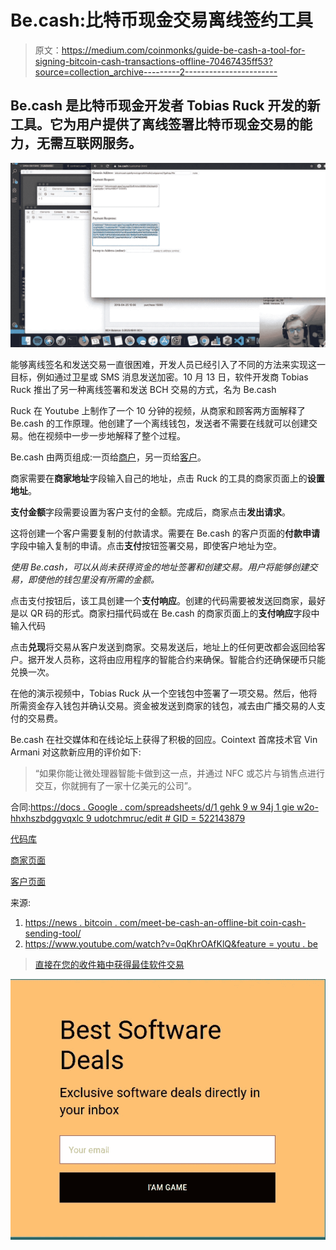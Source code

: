 # Be.cash:比特币现金交易离线签约工具

> 原文：<https://medium.com/coinmonks/guide-be-cash-a-tool-for-signing-bitcoin-cash-transactions-offline-70467435ff53?source=collection_archive---------2----------------------->

## Be.cash 是比特币现金开发者 Tobias Ruck 开发的新工具。它为用户提供了离线签署比特币现金交易的能力，无需互联网服务。

![](img/11eb8213945aeaa6260ee134d9921f08.png)

能够离线签名和发送交易一直很困难，开发人员已经引入了不同的方法来实现这一目标，例如通过卫星或 SMS 消息发送加密。10 月 13 日，软件开发商 Tobias Ruck 推出了另一种离线签署和发送 BCH 交易的方式，名为 Be.cash

Ruck 在 Youtube 上制作了一个 10 分钟的视频，从商家和顾客两方面解释了 Be.cash 的工作原理。他创建了一个离线钱包，发送者不需要在线就可以创建交易。他在视频中一步一步地解释了整个过程。

Be.cash 由两页组成:一页给[商户](https://be.cash/merchant.html)，另一页给[客户](https://be.cash/customer.html)。

商家需要在**商家地址**字段输入自己的地址，点击 Ruck 的工具的商家页面上的**设置地址**。

**支付金额**字段需要设置为客户支付的金额。完成后，商家点击**发出请求**。

这将创建一个客户需要复制的付款请求。需要在 Be.cash 的客户页面的**付款申请**字段中输入复制的申请。点击**支付**按钮签署交易，即使客户地址为空。

*使用 Be.cash，可以从尚未获得资金的地址签署和创建交易。用户将能够创建交易，即使他的钱包里没有所需的金额。*

点击支付按钮后，该工具创建一个**支付响应**。创建的代码需要被发送回商家，最好是以 QR 码的形式。商家扫描代码或在 Be.cash 的商家页面上的**支付响应**字段中输入代码

点击**兑现**将交易从客户发送到商家。交易发送后，地址上的任何更改都会返回给客户。据开发人员称，这将由应用程序的智能合约来确保。智能合约还确保硬币只能兑换一次。

在他的演示视频中，Tobias Ruck 从一个空钱包中签署了一项交易。然后，他将所需资金存入钱包并确认交易。资金被发送到商家的钱包，减去由广播交易的人支付的交易费。

Be.cash 在社交媒体和在线论坛上获得了积极的回应。Cointext 首席技术官 Vin Armani 对这款新应用的评价如下:

> “如果你能让微处理器智能卡做到这一点，并通过 NFC 或芯片与销售点进行交互，你就拥有了一家十亿美元的公司”。

合同:[https://docs . Google . com/spreadsheets/d/1 gehk 9 w 94j 1 gie w2o-hhxhszbdggvqxlc 9 udotchmruc/edit # GID = 522143879](https://docs.google.com/spreadsheets/d/1gEHk9W94j1gIeW2O-hHxhszBdGgvQXlC9udotCHmRUc/edit#gid=522143879)

[代码库](https://github.com/slpdex/becash)

[商家页面](https://be.cash/merchant.html)

[客户页面](https://be.cash/customer.html)

来源:

1.  [https://news . bitcoin . com/meet-be-cash-an-offline-bit coin-cash-sending-tool/](https://news.bitcoin.com/meet-be-cash-an-offline-bitcoin-cash-sending-tool/)
2.  [https://www.youtube.com/watch?v=0qKhrOAfKlQ&feature = youtu . be](https://www.youtube.com/watch?v=0qKhrOAfKlQ&feature=youtu.be)

> [直接在您的收件箱中获得最佳软件交易](https://coincodecap.com/?utm_source=coinmonks)

[![](img/7c0b3dfdcbfea594cc0ae7d4f9bf6fcb.png)](https://coincodecap.com/?utm_source=coinmonks)